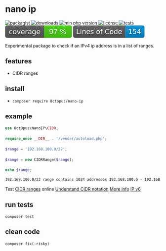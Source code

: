 # nano ip

[![packagist](http://poser.pugx.org/8ctopus/nano-ip/v)](https://packagist.org/packages/8ctopus/nano-ip)
[![downloads](http://poser.pugx.org/8ctopus/nano-ip/downloads)](https://packagist.org/packages/8ctopus/nano-ip)
[![min php version](http://poser.pugx.org/8ctopus/nano-ip/require/php)](https://packagist.org/packages/8ctopus/nano-ip)
[![license](http://poser.pugx.org/8ctopus/nano-ip/license)](https://packagist.org/packages/8ctopus/nano-ip)
[![tests](https://github.com/8ctopus/nano-ip/actions/workflows/tests.yml/badge.svg)](https://github.com/8ctopus/nano-ip/actions/workflows/tests.yml)
![code coverage badge](https://raw.githubusercontent.com/8ctopus/nano-ip/image-data/coverage.svg)
![lines of code](https://raw.githubusercontent.com/8ctopus/nano-ip/image-data/lines.svg)

Experimental package to check if an IPv4 ip address is in a list of ranges.

## features

- CIDR ranges

## install

- `composer require 8ctopus/nano-ip`

## example

```php
use Oct8pus\NanoIP\CIDR;

require_once __DIR__ . '/vendor/autoload.php';

$range = '192.168.100.0/22';

$range = new CIDRRange($range);

echo $range;
```

```txt
192.168.100.0/22 range contains 1024 addresses 192.168.100.0 - 192.168.103.255
```

Test [CIDR ranges](https://ipinfo.io/tools/cidr-to-ip-range-converter) online
[Understand CIDR notation](https://michelburnett27.medium.com/understanding-cidr-notation-and-ip-address-range-3ad28194bc8d)
[More info](https://www.digitalocean.com/community/tutorials/understanding-ip-addresses-subnets-and-cidr-notation-for-networking)
[IP v6](https://www.cidr.eu/en/ipv6)

## run tests

    composer test

## clean code

    composer fix(-risky)
